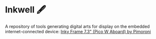 # Inkwell 🖋️ 
A repository of tools generating digital arts for display on the embedded internet-connected device: [Inky Frame 7.3" (Pico W Aboard) by Pimoroni](https://shop.pimoroni.com/en-us/products/inky-frame-7-3)
